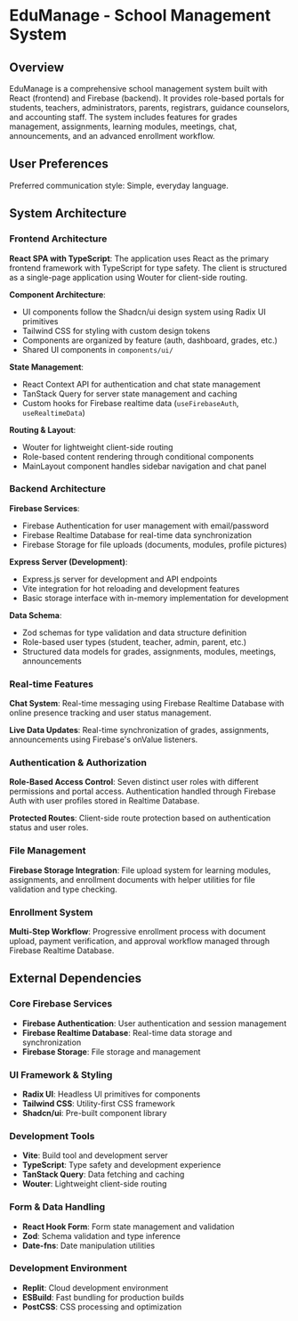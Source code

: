 # EduManage - School Management System

## Overview

EduManage is a comprehensive school management system built with React (frontend) and Firebase (backend). It provides role-based portals for students, teachers, administrators, parents, registrars, guidance counselors, and accounting staff. The system includes features for grades management, assignments, learning modules, meetings, chat, announcements, and an advanced enrollment workflow.

## User Preferences

Preferred communication style: Simple, everyday language.

## System Architecture

### Frontend Architecture

**React SPA with TypeScript**: The application uses React as the primary frontend framework with TypeScript for type safety. The client is structured as a single-page application using Wouter for client-side routing.

**Component Architecture**: 
- UI components follow the Shadcn/ui design system using Radix UI primitives
- Tailwind CSS for styling with custom design tokens
- Components are organized by feature (auth, dashboard, grades, etc.)
- Shared UI components in `components/ui/`

**State Management**:
- React Context API for authentication and chat state management
- TanStack Query for server state management and caching
- Custom hooks for Firebase realtime data (`useFirebaseAuth`, `useRealtimeData`)

**Routing & Layout**: 
- Wouter for lightweight client-side routing
- Role-based content rendering through conditional components
- MainLayout component handles sidebar navigation and chat panel

### Backend Architecture

**Firebase Services**:
- Firebase Authentication for user management with email/password
- Firebase Realtime Database for real-time data synchronization
- Firebase Storage for file uploads (documents, modules, profile pictures)

**Express Server (Development)**:
- Express.js server for development and API endpoints
- Vite integration for hot reloading and development features
- Basic storage interface with in-memory implementation for development

**Data Schema**:
- Zod schemas for type validation and data structure definition
- Role-based user types (student, teacher, admin, parent, etc.)
- Structured data models for grades, assignments, modules, meetings, announcements

### Real-time Features

**Chat System**: Real-time messaging using Firebase Realtime Database with online presence tracking and user status management.

**Live Data Updates**: Real-time synchronization of grades, assignments, announcements using Firebase's onValue listeners.

### Authentication & Authorization

**Role-Based Access Control**: Seven distinct user roles with different permissions and portal access. Authentication handled through Firebase Auth with user profiles stored in Realtime Database.

**Protected Routes**: Client-side route protection based on authentication status and user roles.

### File Management

**Firebase Storage Integration**: File upload system for learning modules, assignments, and enrollment documents with helper utilities for file validation and type checking.

### Enrollment System

**Multi-Step Workflow**: Progressive enrollment process with document upload, payment verification, and approval workflow managed through Firebase Realtime Database.

## External Dependencies

### Core Firebase Services
- **Firebase Authentication**: User authentication and session management
- **Firebase Realtime Database**: Real-time data storage and synchronization
- **Firebase Storage**: File storage and management

### UI Framework & Styling
- **Radix UI**: Headless UI primitives for components
- **Tailwind CSS**: Utility-first CSS framework
- **Shadcn/ui**: Pre-built component library

### Development Tools
- **Vite**: Build tool and development server
- **TypeScript**: Type safety and development experience
- **TanStack Query**: Data fetching and caching
- **Wouter**: Lightweight client-side routing

### Form & Data Handling
- **React Hook Form**: Form state management and validation
- **Zod**: Schema validation and type inference
- **Date-fns**: Date manipulation utilities

### Development Environment
- **Replit**: Cloud development environment
- **ESBuild**: Fast bundling for production builds
- **PostCSS**: CSS processing and optimization